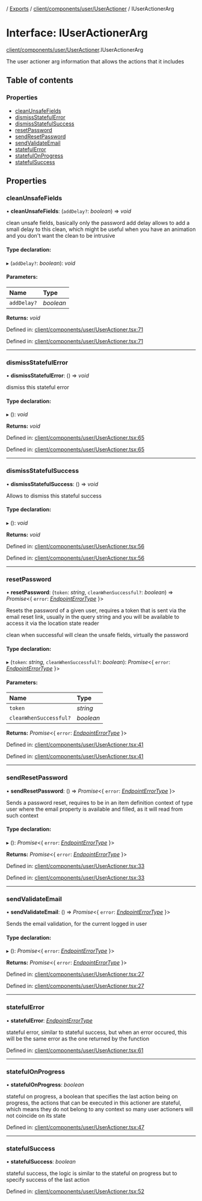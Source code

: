[](../README.md) / [Exports](../modules.md) / [client/components/user/UserActioner](../modules/client_components_user_useractioner.md) / IUserActionerArg

# Interface: IUserActionerArg

[client/components/user/UserActioner](../modules/client_components_user_useractioner.md).IUserActionerArg

The user actioner arg information that allows
the actions that it includes

## Table of contents

### Properties

- [cleanUnsafeFields](client_components_user_useractioner.iuseractionerarg.md#cleanunsafefields)
- [dismissStatefulError](client_components_user_useractioner.iuseractionerarg.md#dismissstatefulerror)
- [dismissStatefulSuccess](client_components_user_useractioner.iuseractionerarg.md#dismissstatefulsuccess)
- [resetPassword](client_components_user_useractioner.iuseractionerarg.md#resetpassword)
- [sendResetPassword](client_components_user_useractioner.iuseractionerarg.md#sendresetpassword)
- [sendValidateEmail](client_components_user_useractioner.iuseractionerarg.md#sendvalidateemail)
- [statefulError](client_components_user_useractioner.iuseractionerarg.md#statefulerror)
- [statefulOnProgress](client_components_user_useractioner.iuseractionerarg.md#statefulonprogress)
- [statefulSuccess](client_components_user_useractioner.iuseractionerarg.md#statefulsuccess)

## Properties

### cleanUnsafeFields

• **cleanUnsafeFields**: (`addDelay?`: *boolean*) => *void*

clean unsafe fields, basically only the password
add delay allows to add a small delay to this clean, which might be useful when you have
an animation and you don't want the clean to be intrusive

#### Type declaration:

▸ (`addDelay?`: *boolean*): *void*

#### Parameters:

Name | Type |
:------ | :------ |
`addDelay?` | *boolean* |

**Returns:** *void*

Defined in: [client/components/user/UserActioner.tsx:71](https://github.com/onzag/itemize/blob/11a98dec/client/components/user/UserActioner.tsx#L71)

Defined in: [client/components/user/UserActioner.tsx:71](https://github.com/onzag/itemize/blob/11a98dec/client/components/user/UserActioner.tsx#L71)

___

### dismissStatefulError

• **dismissStatefulError**: () => *void*

dismiss this stateful error

#### Type declaration:

▸ (): *void*

**Returns:** *void*

Defined in: [client/components/user/UserActioner.tsx:65](https://github.com/onzag/itemize/blob/11a98dec/client/components/user/UserActioner.tsx#L65)

Defined in: [client/components/user/UserActioner.tsx:65](https://github.com/onzag/itemize/blob/11a98dec/client/components/user/UserActioner.tsx#L65)

___

### dismissStatefulSuccess

• **dismissStatefulSuccess**: () => *void*

Allows to dismiss this stateful success

#### Type declaration:

▸ (): *void*

**Returns:** *void*

Defined in: [client/components/user/UserActioner.tsx:56](https://github.com/onzag/itemize/blob/11a98dec/client/components/user/UserActioner.tsx#L56)

Defined in: [client/components/user/UserActioner.tsx:56](https://github.com/onzag/itemize/blob/11a98dec/client/components/user/UserActioner.tsx#L56)

___

### resetPassword

• **resetPassword**: (`token`: *string*, `cleanWhenSuccessful?`: *boolean*) => *Promise*<{ `error`: [*EndpointErrorType*](../modules/base_errors.md#endpointerrortype)  }\>

Resets the password of a given user, requires a token that is sent via
the email reset link, usually in the query string and you will be available to access it via the
location state reader

clean when successful will clean the unsafe fields, virtually the password

#### Type declaration:

▸ (`token`: *string*, `cleanWhenSuccessful?`: *boolean*): *Promise*<{ `error`: [*EndpointErrorType*](../modules/base_errors.md#endpointerrortype)  }\>

#### Parameters:

Name | Type |
:------ | :------ |
`token` | *string* |
`cleanWhenSuccessful?` | *boolean* |

**Returns:** *Promise*<{ `error`: [*EndpointErrorType*](../modules/base_errors.md#endpointerrortype)  }\>

Defined in: [client/components/user/UserActioner.tsx:41](https://github.com/onzag/itemize/blob/11a98dec/client/components/user/UserActioner.tsx#L41)

Defined in: [client/components/user/UserActioner.tsx:41](https://github.com/onzag/itemize/blob/11a98dec/client/components/user/UserActioner.tsx#L41)

___

### sendResetPassword

• **sendResetPassword**: () => *Promise*<{ `error`: [*EndpointErrorType*](../modules/base_errors.md#endpointerrortype)  }\>

Sends a password reset, requires to be in an item definition context
of type user where the email property is available and filled, as it will
read from such context

#### Type declaration:

▸ (): *Promise*<{ `error`: [*EndpointErrorType*](../modules/base_errors.md#endpointerrortype)  }\>

**Returns:** *Promise*<{ `error`: [*EndpointErrorType*](../modules/base_errors.md#endpointerrortype)  }\>

Defined in: [client/components/user/UserActioner.tsx:33](https://github.com/onzag/itemize/blob/11a98dec/client/components/user/UserActioner.tsx#L33)

Defined in: [client/components/user/UserActioner.tsx:33](https://github.com/onzag/itemize/blob/11a98dec/client/components/user/UserActioner.tsx#L33)

___

### sendValidateEmail

• **sendValidateEmail**: () => *Promise*<{ `error`: [*EndpointErrorType*](../modules/base_errors.md#endpointerrortype)  }\>

Sends the email validation, for the current logged in user

#### Type declaration:

▸ (): *Promise*<{ `error`: [*EndpointErrorType*](../modules/base_errors.md#endpointerrortype)  }\>

**Returns:** *Promise*<{ `error`: [*EndpointErrorType*](../modules/base_errors.md#endpointerrortype)  }\>

Defined in: [client/components/user/UserActioner.tsx:27](https://github.com/onzag/itemize/blob/11a98dec/client/components/user/UserActioner.tsx#L27)

Defined in: [client/components/user/UserActioner.tsx:27](https://github.com/onzag/itemize/blob/11a98dec/client/components/user/UserActioner.tsx#L27)

___

### statefulError

• **statefulError**: [*EndpointErrorType*](../modules/base_errors.md#endpointerrortype)

stateful error, similar to stateful success, but when an error occured, this will be the same error
as the one returned by the function

Defined in: [client/components/user/UserActioner.tsx:61](https://github.com/onzag/itemize/blob/11a98dec/client/components/user/UserActioner.tsx#L61)

___

### statefulOnProgress

• **statefulOnProgress**: *boolean*

stateful on progress, a boolean that specifies the last action being on progress, the actions that
can be executed in this actioner are stateful, which means they do not belong to any context
so many user actioners will not coincide on its state

Defined in: [client/components/user/UserActioner.tsx:47](https://github.com/onzag/itemize/blob/11a98dec/client/components/user/UserActioner.tsx#L47)

___

### statefulSuccess

• **statefulSuccess**: *boolean*

stateful success, the logic is similar to the stateful on progress but to specify success of the last
action

Defined in: [client/components/user/UserActioner.tsx:52](https://github.com/onzag/itemize/blob/11a98dec/client/components/user/UserActioner.tsx#L52)
